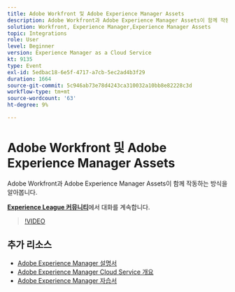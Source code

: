 ```yaml
---
title: Adobe Workfront 및 Adobe Experience Manager Assets
description: Adobe Workfront과 Adobe Experience Manager Assets이 함께 작동하는 방식을 알아봅니다.
solution: Workfront, Experience Manager,Experience Manager Assets
topic: Integrations
role: User
level: Beginner
version: Experience Manager as a Cloud Service
kt: 9135
type: Event
exl-id: 5edbac18-6e5f-4717-a7cb-5ec2ad4b3f29
duration: 1664
source-git-commit: 5c946ab73e78d4243ca310032a10bb8e82228c3d
workflow-type: tm+mt
source-wordcount: '63'
ht-degree: 9%

---
```


# Adobe Workfront 및 Adobe Experience Manager Assets

Adobe Workfront과 Adobe Experience Manager Assets이 함께 작동하는 방식을 알아봅니다.

**[Experience League 커뮤니티](https://adobe.ly/3kHfJED)**&#x200B;에서 대화를 계속합니다.

>[!VIDEO](https://video.tv.adobe.com/v/337578/?quality=12&learn=on&hidetitle=true)

## 추가 리소스

- [Adobe Experience Manager 설명서](https://experienceleague.adobe.com/docs/experience-manager-cloud-service.html)
- [Adobe Experience Manager Cloud Service 개요](https://experienceleague.adobe.com/docs/experience-manager-cloud-service/overview/home.html)
- [Adobe Experience Manager 자습서](https://experienceleague.adobe.com/docs/experience-manager-tutorials.html)
